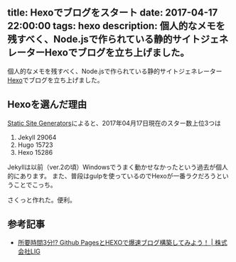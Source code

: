 title: Hexoでブログをスタート
date: 2017-04-17 22:00:00
tags: hexo
description: 個人的なメモを残すべく、Node.jsで作られている静的サイトジェネレーターHexoでブログを立ち上げました。
---

個人的なメモを残すべく、Node.jsで作られている静的サイトジェネレーター[Hexo](https://hexo.io/)でブログを立ち上げました。

## Hexoを選んだ理由

[Static Site Generators](https://staticsitegenerators.net/)によると、2017年04月17日現在のスター数上位3つは

1. Jekyll 29064
2. Hugo 15723
3. Hexo 15286

Jekyllは以前（ver.2の頃）Windowsでうまく動かせなかったという過去が個人的にあります。
また、普段はgulpを使っているのでHexoが一番ラクだろうということでこっち。

さくっと作れた。便利。

## 参考記事

- [所要時間3分!? Github PagesとHEXOで爆速ブログ構築してみよう！ | 株式会社LIG](http://liginc.co.jp/web/programming/server/104594)
